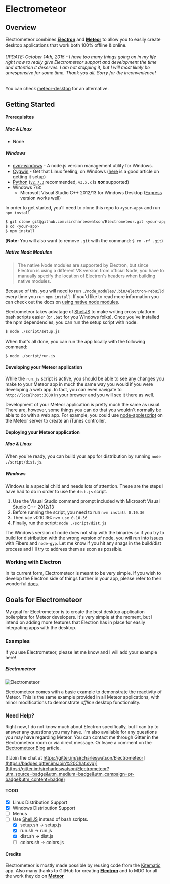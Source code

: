 # Electrometeor
## Overview
Electrometeor combines **[Electron](http://electron.atom.io)** and **[Meteor](http://www.meteor.com)** to allow you to easily create desktop applications that work both 100% offline & online.

###### UPDATE: October 14th, 2015 - I have too many things going on in my life right now to really give Electrometeor support and development the time and attention it deserves. I am not stopping it, but I will most likely be unresponsive for some time. Thank you all. Sorry for the inconvenience!

You can check [meteor-desktop](https://github.com/wojtkowiak/meteor-desktop) for an alternative.

## Getting Started
#### Prerequisites
##### Mac & Linux
* None


##### Windows

* [nvm-windows](https://github.com/coreybutler/nvm-windows) - A node.js version management utility for Windows.
* [Cygwin](https://cygwin.com/) - Get that Linux feeling, on Windows ([here](http://smallbusiness.chron.com/run-cygwin-programs-cmdexe-50317.html) is a good article on getting it setup)
* [Python][windows-python] ([`v2.7.3`][windows-python-v2.7.3] recommended, `v3.x.x` is __*not*__ supported)
* Windows 7/8:
    * Microsoft Visual Studio C++ 2012/13 for Windows Desktop ([Express][msvc2012] version works well)

In order to get started, you'll need to clone this repo to `<your-app>` and run `npm install`
```sh
$ git clone git@github.com:sircharleswatson/Electrometeor.git <your-app>
$ cd <your-app>
$ npm install
```
(**Note:** You will also want to remove `.git` with the command: `$ rm -rf .git`)

##### Native Node Modules

>The native Node modules are supported by Electron, but since Electron is using a different V8 version from official Node, you have to manually specify the location of Electron's headers when building native modules.

Because of this, you will need to run `./node_modules/.bin/electron-rebuild` every time you run `npm install`. If you'd like to read more information you can check out the docs on [using native node modules](https://github.com/atom/electron/blob/master/docs/tutorial/using-native-node-modules.md).

Electrometeor takes advatage of [ShellJS](https://github.com/arturadib/shelljs) to make writing cross-platform bash scripts easier (or `.bat` for you Windows folks). Once you've installed the npm dependencies, you can run the setup script with node.

```sh
$ node ./script/setup.js
```

When that's all done, you can run the app locally with the following command:
```sh
$ node ./script/run.js
```

#### Developing your Meteor application

While the `run.js` script is active, you should be able to see any changes you make to your Meteor app in much the same way you would if you were developing a web app. In fact, you can even navigate to `http://localhost:3000` in your browser and you will see it there as well.

Development of your Meteor application is pretty much the same as usual. There are, however, some things you can do that you wouldn't normally be able to do with a web app. For example, you could use [node-applescript](https://github.com/TooTallNate/node-applescript) on the Meteor server to create an iTunes controller.

#### Deploying your Meteor application
##### Mac & Linux

When you're ready, you can build your app for distribution by running `node ./script/dist.js`.

##### Windows

Windows is a special child and needs lots of attention. These are the steps I have had to do in order to use the `dist.js` script.

1. Use the Visual Studio command prompt included with Microsoft Visual Studio C++ 2012/13
2. Before running the script, you need to run `nvm install 0.10.36`
3. Then _use_ v0.10.36: `nvm use 0.10.36`
4. Finally, run the script: `node ./script/dist.js`

The Windows version of node does not ship with the binaries so if you try to build for distribution with the wrong version of node, you will run into issues with Fibers and `node-gyp`. Let me know if you hit any snags in the build/dist process and I'll try to address them as soon as possible.

### Working with Electron
In its current form, Electrometeor is meant to be very simple. If you wish to develop the Electron side of things further in your app, please refer to their wonderful [docs](https://github.com/atom/electron/tree/master/docs).

## Goals for Electrometeor

My goal for Electrometeor is to create the best desktop application boilerplate for Meteor developers. It's very simple at the moment, but I intend on adding more features that Electron has in place for easily integrating apps with the desktop.

### Examples
If you use Electrometeor, please let me know and I will add your example here!

##### Electrometeor
![Electrometeor](https://github.com/sircharleswatson/Electrometeor/blob/master/electrometeor.gif)

Electrometeor comes with a basic example to demonstrate the reactivity of Meteor. This is the same example provided in all Meteor applications, with minor modifications to demonstrate _offline_ desktop functionality.

### Need Help?
Right now, I do not know much about Electron specifically, but I can try to answer any questions you may have. I'm also available for any questions you may have regarding Meteor. You can contact me through Gitter in the Electrometeor room or via direct message. Or leave a comment on the [Electrometeor Blog](https://sircharleswatson.github.io/2015/04/30/Electrometeor-Build-Desktop-Applications-With-Electron-Meteor.html) article.

[![Join the chat at https://gitter.im/sircharleswatson/Electrometeor](https://badges.gitter.im/Join%20Chat.svg)](https://gitter.im/sircharleswatson/Electrometeor?utm_source=badge&utm_medium=badge&utm_campaign=pr-badge&utm_content=badge)

#### TODO
* [x] Linux Distribution Support
* [x] Windows Distribution Support
* [ ] Menus
* [ ] Use [ShellJS](https://github.com/arturadib/shelljs) instead of bash scripts.
  * [x] setup.sh -> setup.js
  * [x] run.sh -> run.js
  * [x] dist.sh -> dist.js
  * [ ] colors.sh -> colors.js

#### Credits
Electrometeor is mostly made possible by reusing code from the [Kitematic](https://github.com/kitematic/kitematic) app. Also many thanks to GitHub for creating **[Electron](http://electron.atom.io)** and to MDG for all the work they do on **[Meteor](http://meteor.com)**


[windows-python]: http://www.python.org/getit/windows
[windows-python-v2.7.3]: http://www.python.org/download/releases/2.7.3#download
[msvc2012]: http://go.microsoft.com/?linkid=9816758
